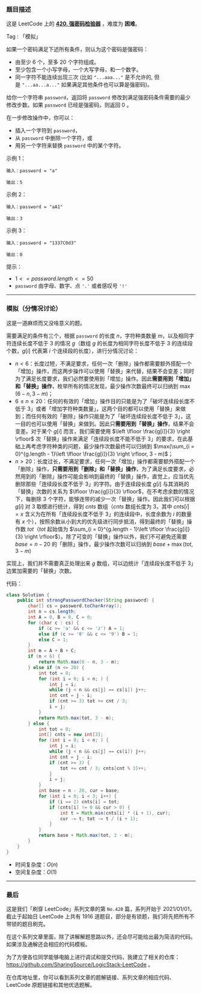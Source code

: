 ### 题目描述

这是 LeetCode 上的 **[420. 强密码检验器](https://leetcode-cn.com/problems/strong-password-checker/solution/by-ac_oier-unp5/)** ，难度为 **困难**。

Tag : 「模拟」



如果一个密码满足下述所有条件，则认为这个密码是强密码：

* 由至少 $6$ 个，至多 $20$ 个字符组成。
* 至少包含一个小写字母，一个大写字母，和一个数字。
* 同一字符不能连续出现三次 (比如 `"...aaa..."` 是不允许的, 但是 `"...aa...a..."` 如果满足其他条件也可以算是强密码)。

给你一个字符串 `password`，返回将 `password` 修改到满足强密码条件需要的最少修改步数。如果 `password` 已经是强密码，则返回 $0$ 。

在一步修改操作中，你可以：

* 插入一个字符到 `password`，
* 从 `password` 中删除一个字符，或
* 用另一个字符来替换 `password` 中的某个字符。

示例 1：
```
输入：password = "a"

输出：5
```
示例 2：
```
输入：password = "aA1"

输出：3
```
示例 3：
```
输入：password = "1337C0d3"

输出：0
```

提示：
* $1 <= password.length <= 50$
* `password` 由字母、数字、点 `'.'` 或者感叹号 `'!'`

---

### 模拟（分情况讨论）

这是一道麻烦而又没啥意义的题。

需要满足的条件有三个，根据 `password` 的长度 $n$，字符种类数量 $m$，以及相同字符连续长度不低于 $3$ 的情况 $g$（数组 $g$ 的长度为相同字符长度不低于 $3$ 的连续段个数，$g[i]$ 代表第 $i$ 个连续段的长度），进行分情况讨论：

* $n < 6$：长度过短，不满足要求，任何一次「删除」操作都需要额外搭配一个「增加」操作，而这两步操作可以使用「替换」来代替，结果不会变差；同时为了满足长度要求，我们必然要使用到「增加」操作。因此**需要用到「增加」和「替换」操作**，枚举所有的情况发现，最少操作次数最终可以归纳到 $\max(6 - n, 3 - m)$；
* $6 \leqslant n \leqslant 20$：任何的有效的「增加」操作目的只能是为了「破坏连续段长度不低于 $3$」或者「增加字符种类数量」，这两个目的都可以使用「替换」来做到；而任何有效的「删除」操作只能是为了「破坏连续段长度不低于 $3$」，这一目的也可以使用「替换」来做到。因此只**需要用到「替换」操作**，结果不会变差。对于某个 $g[i]$ 而言，我们需要使用  $\left \lfloor \frac{g[i]}{3} \right \rfloor$ 次「替换」操作来满足「连续段长度不能不低于 $3$」的要求，在此基础上再考虑字符种类的问题，最少操作次数最终可以归纳到 $\max(\sum_{i = 0}^{g.length - 1}\left \lfloor \frac{g[i]}{3} \right \rfloor, 3 - m)$；
* $n > 20$：长度过长，不满足要求，任何一次「增加」操作都需要额外搭配一个「删除」操作，**只需要用到「删除」和「替换」操作**，为了满足长度要求，必然用到的「删除」操作可能会影响到最终的「替换」操作，直觉上，应当优先删除那些「连续段长度不低于 $3$」的字符。由于连续段长度 $g[i]$ 与其消耗的「替换」次数的关系为 $\lfloor \frac{g[i]}{3} \rfloor$，在不考虑余数的情况下，每删除 $3$ 个字符，能够连带的减少一次「替换」操作。因此我们可以根据 $g[i]$ 对 $3$ 取模进行统计，得到 $cnts$ 数组（$cnts$ 数组长度为 $3$，其中 $cnts[i] = x$ 含义为在所有「连续段长度不低于 $3$」的连续段中，长度余数为 $i$ 的数量有 $x$ 个），按照余数从小到大的优先级进行同步抵消，得到最终的「替换」操作数 $tot$（$tot$ 起始值为 $\sum_{i = 0}^{g.length - 1}\left \lfloor \frac{g[i]}{3} \right \rfloor$）。除了可变的「替换」操作以外，我们不可避免还需要 $base = n - 20$ 的「删除」操作，最少操作次数可以归纳到 $base + \max(tot, 3 - m)$

实现上，我们并不需要真正处理出来 $g$ 数组，可以边统计「连续段长度不低于 $3$」边累加需要的「替换」次数。

代码：
```Java
class Solution {
    public int strongPasswordChecker(String password) {
        char[] cs = password.toCharArray();
        int n = cs.length;
        int A = 0, B = 0, C = 0;
        for (char c : cs) {
            if (c >= 'a' && c <= 'z') A = 1;
            else if (c >= '0' && c <= '9') B = 1;
            else C = 1;
        }
        int m = A + B + C;
        if (n < 6) {
            return Math.max(6 - n, 3 - m);
        } else if (n <= 20) {
            int tot = 0;
            for (int i = 0; i < n; ) {
                int j = i;
                while (j < n && cs[j] == cs[i]) j++;
                int cnt = j - i;
                if (cnt >= 3) tot += cnt / 3;
                i = j;
            }
            return Math.max(tot, 3 - m);
        } else {
            int tot = 0;
            int[] cnts = new int[3];
            for (int i = 0; i < n; ) {
                int j = i;
                while (j < n && cs[j] == cs[i]) j++;
                int cnt = j - i;
                if (cnt >= 3) {
                    tot += cnt / 3; cnts[cnt % 3]++;
                }
                i = j;
            }
            int base = n - 20, cur = base;
            for (int i = 0; i < 3; i++) {
                if (i == 2) cnts[i] = tot;
                if (cnts[i] != 0 && cur > 0) {
                    int t = Math.min(cnts[i] * (i + 1), cur);
                    cur -= t; tot -= t / (i + 1);
                }
            }
            return base + Math.max(tot, 3 - m);
        }
    }
}
```
* 时间复杂度：$O(n)$
* 空间复杂度：$O(1)$

---

### 最后

这是我们「刷穿 LeetCode」系列文章的第 `No.420` 篇，系列开始于 2021/01/01，截止于起始日 LeetCode 上共有 1916 道题目，部分是有锁题，我们将先把所有不带锁的题目刷完。

在这个系列文章里面，除了讲解解题思路以外，还会尽可能给出最为简洁的代码。如果涉及通解还会相应的代码模板。

为了方便各位同学能够电脑上进行调试和提交代码，我建立了相关的仓库：https://github.com/SharingSource/LogicStack-LeetCode 。

在仓库地址里，你可以看到系列文章的题解链接、系列文章的相应代码、LeetCode 原题链接和其他优选题解。


